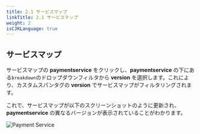 ```yaml
---
title: 2.1 サービスマップ
linkTitle: 2.1 サービスマップ
weight: 2
isCJKLanguage: true
---
```


## サービスマップ

サービスマップの **paymentservice** をクリックし、**paymentservice** の下にある`breakdown`のドロップダウンフィルタから **version** を選択します。これにより、カスタムスパンタグの **version** でサービスマップがフィルタリングされます。

これで、サービスマップが以下のスクリーンショットのように更新され、**paymentservice** の異なるバージョンが表示されていることがわかります。

![Payment Service](../../images/paymentservice.png)

